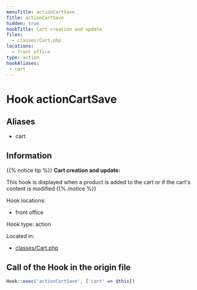```yaml
---
menuTitle: actionCartSave
Title: actionCartSave
hidden: true
hookTitle: Cart creation and update
files:
  - classes/Cart.php
locations:
  - front office
type: action
hookAliases:
 - cart
---
```


# Hook actionCartSave

## Aliases
 
 - cart



## Information

{{% notice tip %}}
**Cart creation and update:** 

This hook is displayed when a product is added to the cart or if the cart's content is modified
{{% /notice %}}

Hook locations: 
  - front office

Hook type: action

Located in: 
  - [classes/Cart.php](https://github.com/PrestaShop/PrestaShop/blob/8.0.x/classes/Cart.php)

## Call of the Hook in the origin file

```php
Hook::exec('actionCartSave', ['cart' => $this])
```